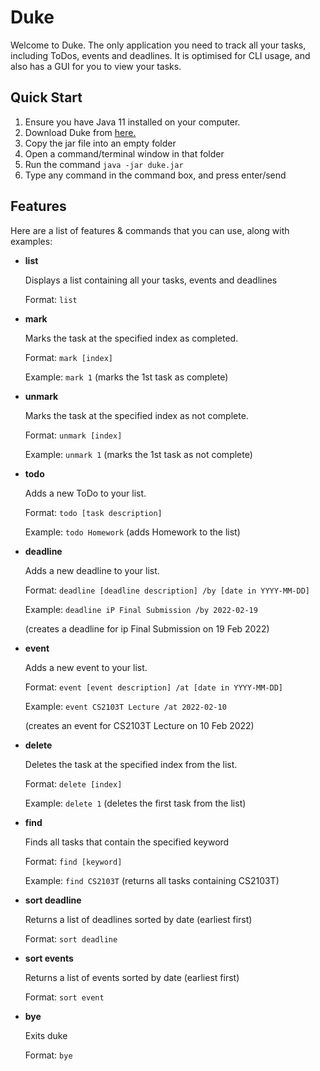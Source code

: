 ﻿# Duke

 Welcome to Duke.  The only application you need to track all your tasks, including ToDos, events and deadlines. It is optimised for CLI usage, and also has a GUI for you to view your tasks.

## Quick Start

 1. Ensure you have Java 11 installed on your computer.
 2. Download Duke from [here.](https://github.com/goel-a/ip/releases/tag/A-Release)
 3. Copy the jar file into an empty folder
 4. Open a command/terminal window in that folder
 5. Run the command `java -jar duke.jar`
 6. Type any command in the command box, and press enter/send

## Features

 Here are a list of features & commands that you can use, along with examples:

 - **list** 

   Displays a list containing all your tasks, events and deadlines
	
     Format: `list`	 
	
 - **mark**

   Marks the task at the specified index as completed. 

     Format: `mark [index]`
	
     Example: `mark 1` (marks the 1st task as complete)

 - **unmark**

   Marks the task at the specified index as not complete. 

     Format: `unmark [index]`
	
     Example: `unmark 1` (marks the 1st task as not complete)

 -  **todo**

    Adds a new ToDo to your list.

     Format: `todo [task description]`
    
     Example: `todo Homework` (adds Homework to the list)

 - **deadline**

   Adds a new deadline to your list.

     Format: `deadline [deadline description] /by [date in YYYY-MM-DD]`
	
     Example: `deadline iP Final Submission /by 2022-02-19` 
	
     (creates a deadline for ip Final Submission on 19 Feb 2022)

 - **event**
 
    Adds a new event to your list.

      Format: `event [event description] /at [date in YYYY-MM-DD]`
	
      Example: `event CS2103T Lecture /at 2022-02-10` 
	
      (creates an event for CS2103T Lecture on 10 Feb 2022)

 - **delete**

    Deletes the task at the specified index from the list.

      Format: `delete [index]`
	
      Example: `delete 1` (deletes the first task from the list)

 - **find**

    Finds all tasks that contain the specified keyword

      Format: `find [keyword]`
   
      Example: `find CS2103T` (returns all tasks containing CS2103T)

 - **sort  deadline**

    Returns a list of deadlines sorted by date (earliest first)

      Format: `sort deadline`

 - **sort  events**

    Returns a list of events sorted by date (earliest first)

      Format: `sort event`

 - **bye**

    Exits duke

      Format: `bye`

   

 



